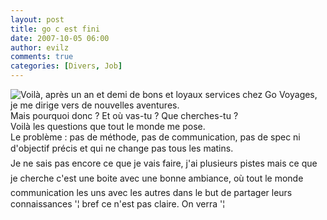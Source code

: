 ```yaml
---
layout: post
title: go c est fini
date: 2007-10-05 06:00
author: evilz
comments: true
categories: [Divers, Job]
---
```

<img src="/images/blog/govoyagesTriste.jpg" class="highlight_box" style="float:left" />
					Voilà, après un an et demi de bons et loyaux services chez Go Voyages, je me dirige vers de nouvelles aventures.<br />
 Mais pourquoi donc ? Et où vas-tu ? Que cherches-tu ? <br />
Voilà les questions que tout le monde me pose.<br />
Le problème : pas de méthode, pas de communication, pas de spec ni d'objectif précis et qui ne change pas tous les matins.<br />
Je ne sais pas encore ce que je vais faire, j'ai plusieurs pistes mais ce que je cherche c'est une boite avec une bonne ambiance, où tout le monde communication les uns avec les autres dans le but de partager leurs connaissances '¦ bref ce n'est pas claire. On verra '¦<br />
